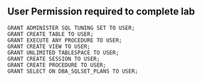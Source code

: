 ## User Permission required to complete lab


```
GRANT ADMINISTER SQL TUNING SET TO USER;
GRANT CREATE TABLE TO USER;
GRANT EXECUTE ANY PROCEDURE TO USER;
GRANT CREATE VIEW TO USER;
GRANT UNLIMITED TABLESPACE TO USER;
GRANT CREATE SESSION TO USER;
GRANT CREATE PROCEDURE TO USER;
GRANT SELECT ON DBA_SQLSET_PLANS TO USER;
```

